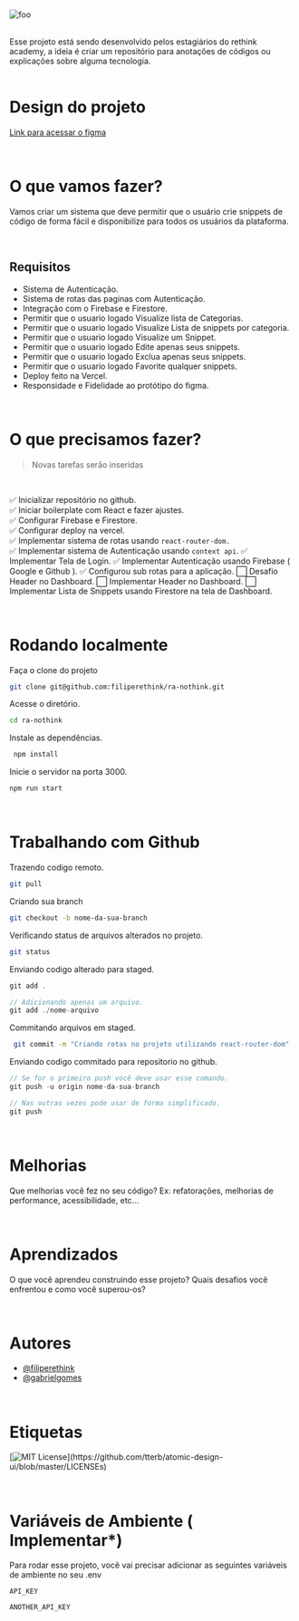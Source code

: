 <br>

![foo](https://github.com/filiperethink/ra-nothink/blob/dev/extras/logo.png?raw=true)

<br>
Esse projeto está sendo desenvolvido pelos estagiários do rethink academy, a ideia é criar um repositório para anotações de códigos ou explicações sobre alguma tecnologia.

<br>
<br>

# Design do projeto

[Link para acessar o figma](https://www.figma.com/file/Ss2atdwxFVc4Wr1xuD5kip/Nothink)

<br>

# O que vamos fazer?

Vamos criar um sistema que deve permitir que o usuário crie snippets de código de forma fácil e disponibilize para todos os usuários da plataforma.

<br>

## Requisitos

- Sistema de Autenticação.
- Sistema de rotas das paginas com Autenticação.
- Integração com o Firebase e Firestore.
- Permitir que o usuario logado Visualize lista de Categorias.
- Permitir que o usuario logado Visualize Lista de snippets por categoria.
- Permitir que o usuario logado Visualize um Snippet.
- Permitir que o usuario logado Edite apenas seus snippets.
- Permitir que o usuario logado Exclua apenas seus snippets.
- Permitir que o usuario logado Favorite qualquer snippets.
- Deploy feito na Vercel.
- Responsidade e Fidelidade ao protótipo do figma.

<br>

# O que precisamos fazer?

> Novas tarefas serão inseridas

<br>

✅ Inicializar repositório no github. \
✅ Iniciar boilerplate com React e fazer ajustes.\
✅ Configurar Firebase e Firestore.\
✅ Configurar deploy na vercel.\
✅ Implementar sistema de rotas usando `react-router-dom.`\
✅ Implementar sistema de Autenticação usando `context api`.
✅ Implementar Tela de Login.
✅ Implementar Autenticação usando Firebase ( Google e Github ).
✅ Configurou sub rotas para a aplicação.
⬜️ Desafio Header no Dashboard.
⬜️ Implementar Header no Dashboard.
⬜️ Implementar Lista de Snippets usando Firestore na tela de Dashboard.

<br>

# Rodando localmente

Faça o clone do projeto

```bash
git clone git@github.com:filiperethink/ra-nothink.git
```

Acesse o diretório.

```bash
cd ra-nothink
```

Instale as dependências.

```bash
 npm install
```

Inicie o servidor na porta 3000.

```bash
npm run start
```

<br>

# Trabalhando com Github

Trazendo codigo remoto.

```bash
git pull
```

Criando sua branch

```bash
git checkout -b nome-da-sua-branch
```

Verificando status de arquivos alterados no projeto.

```bash
git status
```

Enviando codigo alterado para staged.

```js
git add .

// Adicionando apenas um arquivo.
git add ./nome-arquivo
```

Commitando arquivos em staged.

```bash
 git commit -m "Criando rotas no projeto utilizando react-router-dom"
```

Enviando codigo commitado para repositorio no github.

```js
// Se for o primeiro push você deve usar esse comando.
git push -u origin nome-da-sua-branch

// Nas outras vezes pode usar de forma simplificado.
git push
```

<br>

# Melhorias

Que melhorias você fez no seu código? Ex: refatorações, melhorias de performance, acessibilidade, etc...

<br>

# Aprendizados

O que você aprendeu construindo esse projeto? Quais desafios você enfrentou e como você superou-os?

<br>

# Autores

- [@filiperethink](https://api.github.com/repos/filiperethink)
- [@gabrielgomes](https://api.github.com/repos/gabrielgomes)

<br>

# Etiquetas

[![MIT License](https://img.shields.io/apm/l/atomic-design-ui.svg?)](https://github.com/tterb/atomic-design-ui/blob/master/LICENSEs)

<br>

# Variáveis de Ambiente ( Implementar\*)

Para rodar esse projeto, você vai precisar adicionar as seguintes variáveis de ambiente no seu .env

`API_KEY`

`ANOTHER_API_KEY`
